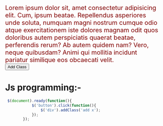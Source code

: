 <style>
/* ```css */
    .add{
            color: maroon;
            border: 3px groove var(--cl);
            font-size: 20px;
        }
/* ``` */

</style>
<div  class="add">Lorem ipsum dolor sit, amet consectetur adipisicing elit. Cum, ipsum beatae. Repellendus asperiores unde soluta, numquam magni nostrum cumque odio atque exercitationem iste dolores magnam odit quos doloribus autem perspiciatis quaerat beatae, perferendis rerum? Ab autem quidem nam? Vero, neque quibusdam? Animi qui mollitia incidunt pariatur similique eos obcaecati velit.</div>
<button type="button">Add Class</button>

# Js programming:-
<!-- hello world -->
```js
 $(document).ready(function(){
            $('button').click(function(){
                $('div').addClass('add x');
            });
        });
```